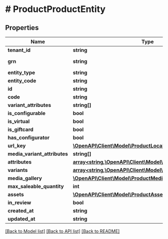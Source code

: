 # # ProductProductEntity


## Properties 


Name | Type | Description | Notes
------------ | ------------- | ------------- | -------------
**tenant_id**| **string** |   | [optional]
**grn**| **string** |   | [optional] [readonly]
**entity_type**| **string** |   | [optional]
**entity_code**| **string** |   | [optional]
**id**| **string** |   | [optional]
**code**| **string** |   | [optional]
**variant_attributes**| **string[]** |   | [optional]
**is_configurable**| **bool** |   | [optional]
**is_virtual**| **bool** |   | [optional]
**is_giftcard**| **bool** |   | [optional]
**has_configurator**| **bool** |   | [optional]
**url_key**| [**\OpenAPI\Client\Model\ProductLocalizedText**](ProductLocalizedText.md) |   | [optional]
**media_variant_attributes**| **string[]** |   | [optional]
**attributes**| [**array<string,\OpenAPI\Client\Model\ProtobufAny>**](ProtobufAny.md) |   | [optional]
**variants**| [**array<string,\OpenAPI\Client\Model\ProductProductVariant>**](ProductProductVariant.md) |   | [optional]
**media_gallery**| [**\OpenAPI\Client\Model\ProductMediaGallery**](ProductMediaGallery.md) |   | [optional]
**max_saleable_quantity**| **int** |   | [optional]
**assets**| [**\OpenAPI\Client\Model\ProductAssets**](ProductAssets.md) |   | [optional]
**in_review**| **bool** |   | [optional]
**created_at**| **string** |   | [optional]
**updated_at**| **string** |   | [optional]


[[Back to Model list]](../../README.md#models) [[Back to API list]](../../README.md#endpoints) [[Back to README]](../../README.md)

